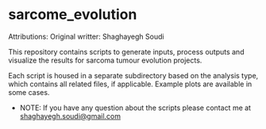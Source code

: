 # sarcome_evolution

Attributions:
Original writter: Shaghayegh Soudi


This repository contains scripts to generate inputs, process outputs and visualize the results for sarcoma tumour evolution projects.

Each script is housed in a separate subdirectory based on the analysis type, which contains all related files, if applicable. Example plots are available in some cases.

* NOTE: If you have any question about the scripts please contact me at shaghayegh.soudi@gmail.com
